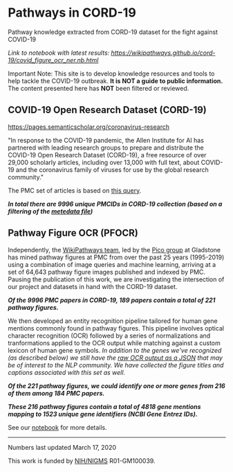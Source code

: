 # Pathways in CORD-19
Pathway knowledge extracted from CORD-19 dataset for the fight against COVID-19

*Link to notebook with latest results: https://wikipathways.github.io/cord-19/covid_figure_ocr_ner.nb.html*

Important Note: This site is to develop knowledge resources and tools to help tackle the COVID-19 outbreak. **It is NOT a guide to public information.** The content presented here has **NOT** been filtered or reviewed.

## COVID-19 Open Research Dataset (CORD-19)
https://pages.semanticscholar.org/coronavirus-research

"In response to the COVID-19 pandemic, the Allen Institute for AI has partnered with leading research groups to prepare and distribute the COVID-19 Open Research Dataset (CORD-19), a free resource of over 29,000 scholarly articles, including over 13,000 with full text, about COVID-19 and the coronavirus family of viruses for use by the global research community."

The PMC set of articles is based on [this query](https://www.ncbi.nlm.nih.gov/pmc/?term=%22COVID-19%22+OR+Coronavirus+OR+%22Corona+virus%22+OR+%222019-nCoV%22+OR+%22SARS-CoV%22+OR+%22MERS-CoV%22+OR+%E2%80%9CSevere+Acute+Respiratory+Syndrome%E2%80%9D+OR+%E2%80%9CMiddle+East+Respiratory+Syndrome%E2%80%9D).

***In total there are 9996 unique PMCIDs in CORD-19 collection (based on a filtering of the [metedata file](https://ai2-semanticscholar-cord-19.s3-us-west-2.amazonaws.com/2020-03-13/all_sources_metadata_2020-03-13.csv))***

## Pathway Figure OCR (PFOCR)
Independently, the [WikiPathways team](https://www.wikipathways.org/index.php/WikiPathways:Team), led by the [Pico group](https://profiles.ucsf.edu/alex.pico) at Gladstone has mined pathway figures at PMC from over the past 25 years (1995-2019) using a combination of image queries and machine learning, arriving at a set of 64,643 pathway figure images published and indexed by PMC. Pausing the publication of this work, we are investigating the intersection of our project and datasets in hand with the CORD-19 dataset.

***Of the 9996 PMC papers in CORD-19, 189 papers contain a total of 221 pathway figures.***

We then developed an entity recognition pipeline tailored for human gene mentions commonly found in pathway figures. This pipeline involves optical character recognition (OCR) followed by a series of normalizations and tranformations applied to the OCR output while matching against a custom lexicon of human gene symbols. *In addition to the genes we've recognized (as described below) we still have the [raw OCR output as a JSON](cord19_raw_ocr.json) that may be of interest to the NLP community. We have collected the figure titles and captions associated with this set as well.*

***Of the 221 pathway figures, we could identify one or more genes from 216 of them among 184 PMC papers.***

***These 216 pathway figures contain a total of 4818 gene mentions mapping to 1523 unique gene identifiers (NCBI Gene Entrez IDs).***


See our [notebook](https://wikipathways.github.io/cord-19/covid_figure_ocr_ner.nb.html) for more details.

---
Numbers last updated March 17, 2020

This work is funded by [NIH/NIGMS](https://www.nigms.nih.gov/) R01-GM100039.
